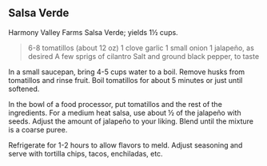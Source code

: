 ## Salsa Verde

Harmony Valley Farms Salsa Verde; yields 1½ cups.  

> 6-8 tomatillos (about 12 oz)
> 1 clove garlic
> 1 small onion
> 1 jalapeño, as desired
> A few sprigs of cilantro
> Salt and ground black pepper, to taste

In a small saucepan, bring 4-5 cups water to a boil. Remove husks from
tomatillos and rinse fruit. Boil tomatillos for about 5 minutes or just until
softened.

In the bowl of a food processor, put tomatillos and the rest of the
ingredients. For a medium heat salsa, use about ½ of the jalapeño with
seeds. Adjust the amount of jalapeño to your liking. Blend until the mixture
is a coarse puree.

Refrigerate for 1-2 hours to allow flavors to meld. Adjust seasoning and serve
with tortilla chips, tacos, enchiladas, etc.



